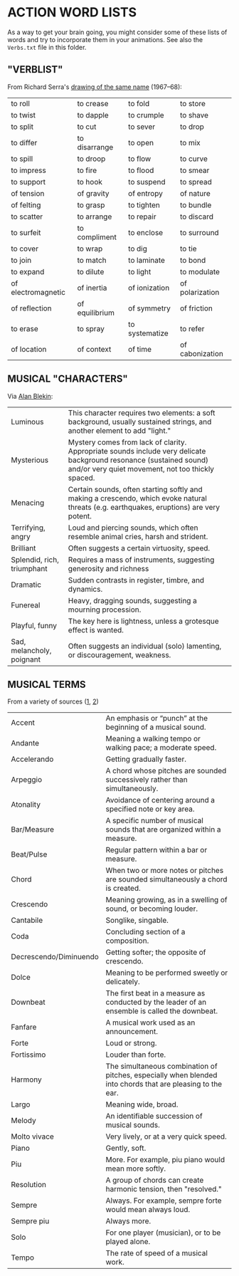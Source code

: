 
# ACTION WORD LISTS

As a way to get your brain going, you might consider some of these lists of words and try to incorporate them in your animations. See also the `Verbs.txt` file in this folder.

## "VERBLIST"  
From Richard Serra's [drawing of the same name](https://www.moma.org/collection/works/152793) (1967–68):  

|   |   |   |   |
|---|---|---|---|
|to roll|to crease|to fold|to store|to bend|to shorten|
|to twist|to dapple|to crumple|to shave|to tear|to chip|
|to split|to cut|to sever|to drop|to remove|to simplify|
|to differ|to disarrange|to open|to mix|to splash|to knot|
|to spill|to droop|to flow|to curve|to lift|to inlay|
|to impress|to fire|to flood|to smear|to rotate|to swirl|
|to support|to hook|to suspend|to spread|to hang|to collect|
|of tension|of gravity|of entropy|of nature|of grouping|of layering|
|of felting|to grasp|to tighten|to bundle|to heap|to gather|
|to scatter|to arrange|to repair|to discard|to pair|to distribute|
|to surfeit|to compliment|to enclose|to surround|to encircle|to hole|
|to cover|to wrap|to dig|to tie|to bind|to weave|
|to join|to match|to laminate|to bond|to hinge|to mark|
|to expand|to dilute|to light|to modulate|to distill|of waves|
|of electromagnetic|of inertia|of ionization|of polarization|of refraction|of tides|
|of reflection|of equilibrium|of symmetry|of friction|to stretch|to bounce|
|to erase|to spray|to systematize|to refer|to force|of mapping|
|of location|of context|of time|of cabonization|to continue||

## MUSICAL "CHARACTERS"  
Via [Alan Blekin](http://alanbelkinmusic.com/site/en/index.php/orchestration-character-glossary):  

|   |   |
|---|---|
Luminous|This character requires two elements: a soft background, usually sustained strings, and another element to add "light."
Mysterious|Mystery comes from lack of clarity. Appropriate sounds include very delicate background resonance (sustained sound) and/or very quiet movement, not too thickly spaced.
Menacing|Certain sounds, often starting softly and making a crescendo, which evoke natural threats (e.g. earthquakes, eruptions) are very potent.
Terrifying, angry|Loud and piercing sounds, which often resemble animal cries, harsh and strident.
Brilliant|Often suggests a certain virtuosity, speed.
Splendid, rich, triumphant|Requires a mass of instruments, suggesting generosity and richness
Dramatic|Sudden contrasts in register, timbre, and dynamics.
Funereal|Heavy, dragging sounds, suggesting a mourning procession.
Playful, funny|The key here is lightness, unless a grotesque effect is wanted.
Sad, melancholy, poignant|Often suggests an individual (solo) lamenting, or discouragement, weakness.

## MUSICAL TERMS  
From a variety of sources ([1](https://www.khanacademy.org/humanities/music/music-basics2/notes-rhythm/a/glossary-of-musical-terms), [2](https://www.laco.org/visit/glossary/))

|   |   |
|---|---|
Accent|An emphasis or “punch” at the beginning of a musical sound.
Andante|Meaning a walking tempo or walking pace; a moderate speed.
Accelerando|Getting gradually faster.
Arpeggio|A chord whose pitches are sounded successively rather than simultaneously.
Atonality|Avoidance of centering around a specified note or key area.
Bar/Measure|A specific number of musical sounds that are organized within a measure.
Beat/Pulse|Regular pattern within a bar or measure.
Chord|When two or more notes or pitches are sounded simultaneously a chord is created.
Crescendo|Meaning growing, as in a swelling of sound, or becoming louder.
Cantabile|Songlike, singable.
Coda|Concluding section of a composition.
Decrescendo/Diminuendo|Getting softer; the opposite of crescendo.
Dolce|Meaning to be performed sweetly or delicately.
Downbeat|The first beat in a measure as conducted by the leader of an ensemble is called the downbeat.
Fanfare|A musical work used as an announcement.
Forte|Loud or strong.
Fortissimo|Louder than forte.
Harmony|The simultaneous combination of pitches, especially when blended into chords that are pleasing to the ear.
Largo|Meaning wide, broad.
Melody|An identifiable succession of musical sounds.
Molto vivace|Very lively, or at a very quick speed.
Piano|Gently, soft.
Piu|More. For example, piu piano would mean more softly.
Resolution|A group of chords can create harmonic tension, then "resolved."
Sempre|Always. For example, sempre forte would mean always loud.
Sempre piu|Always more.
Solo|For one player (musician), or to be played alone. 
Tempo|The rate of speed of a musical work.


